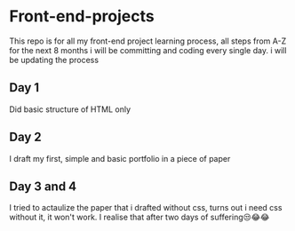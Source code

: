 # Front-end-projects

This repo is for all my front-end project learning process, all steps from A-Z
for the next 8 months i will be committing and coding  every single day.
i will be updating the process

## Day 1

Did basic structure of HTML only

## Day 2

I draft my first, simple and  basic portfolio in a piece of paper

## Day 3 and 4

I tried to actaulize the paper that i drafted without css, turns out i need css
without it, it won't work. I realise that after two days of suffering😒😂😂
